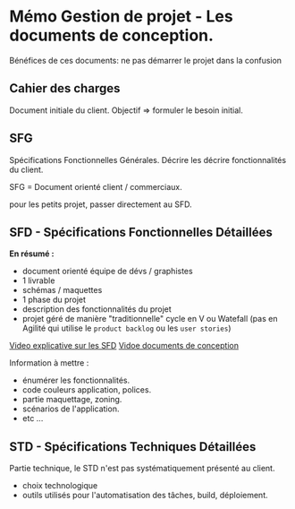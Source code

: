 # Mémo Gestion de projet - Les documents de conception.

Bénéfices de ces documents: ne pas démarrer le projet dans la confusion

## Cahier des charges 
Document initiale du client. Objectif => formuler le besoin initial.

## SFG

Spécifications Fonctionnelles Générales.
Décrire les décrire fonctionnalités du client.

SFG = Document orienté client / commerciaux.

pour les petits projet, passer directement au SFD.

## SFD - Spécifications Fonctionnelles Détaillées 

**En résumé :**
- document orienté équipe de dévs / graphistes
- 1 livrable
- schémas / maquettes
- 1 phase du projet
- description des fonctionnalités du projet
- projet géré de manière "traditionnelle" cycle en V ou Watefall (pas en Agilité qui utilise le `product backlog` ou les `user stories`)

[Video explicative sur les SFD](https://www.youtube.com/watch?v=aWPM-JGR0qI&ab_channel=BestOfBusinessAnalyst)
[Vidoe documents de conception](https://youtu.be/YpTFkXNzkcU) 

Information à mettre : 
- énumérer les fonctionnalités.
- code couleurs application, polices.
- partie maquettage, zoning.
- scénarios de l'application.
- etc ...

## STD - Spécifications Techniques Détaillées 

Partie technique, le STD n'est pas systématiquement présenté au client. 
- choix technologique
- outils utilisés pour l'automatisation des tâches, build, déploiement.
